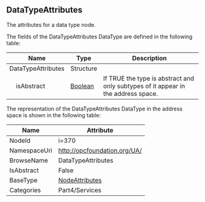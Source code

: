 <!-- datatype -->
## DataTypeAttributes
The attributes for a data type node.  
<!-- end of description -->
The fields of the DataTypeAttributes DataType are defined in the following table:  

|Name|Type|Description|
|---|---|---|
|DataTypeAttributes|Structure||
|&nbsp;&nbsp;&nbsp;&nbsp;isAbstract|[Boolean](../../../Part3/DataTypes/Boolean/readme.md)|If TRUE the type is abstract and only subtypes of it appear in the address space.|

The representation of the DataTypeAttributes DataType in the address space is shown in the following table:  

|Name|Attribute|
|---|---|
|NodeId|i=370|
|NamespaceUri|http://opcfoundation.org/UA/|
|BrowseName|DataTypeAttributes|
|IsAbstract|False|
|BaseType|[NodeAttributes](../../../Part4/Services/NodeAttributes/readme.md)|
|Categories|Part4/Services|

